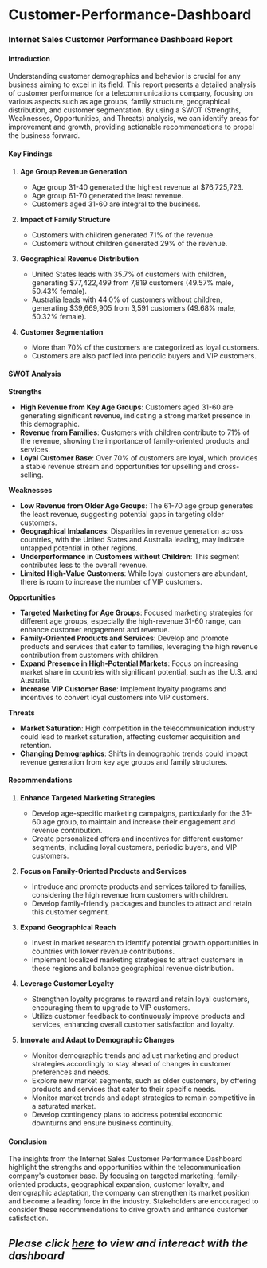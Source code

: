 # Customer-Performance-Dashboard

### Internet Sales Customer Performance Dashboard Report

#### Introduction

Understanding customer demographics and behavior is crucial for any business aiming to excel in its field. This report presents a detailed analysis of customer performance for a telecommunications company, focusing on various aspects such as age groups, family structure, geographical distribution, and customer segmentation. By using a SWOT (Strengths, Weaknesses, Opportunities, and Threats) analysis, we can identify areas for improvement and growth, providing actionable recommendations to propel the business forward.
#### Key Findings

1. **Age Group Revenue Generation**
   - Age group 31-40 generated the highest revenue at $76,725,723.
   - Age group 61-70 generated the least revenue.
   - Customers aged 31-60 are integral to the business.

2. **Impact of Family Structure**
   - Customers with children generated 71% of the revenue.
   - Customers without children generated 29% of the revenue.

3. **Geographical Revenue Distribution**
   - United States leads with 35.7% of customers with children, generating $77,422,499 from 7,819 customers (49.57% male, 50.43% female).
   - Australia leads with 44.0% of customers without children, generating $39,669,905 from 3,591 customers (49.68% male, 50.32% female).

4. **Customer Segmentation**
   - More than 70% of the customers are categorized as loyal customers.
   - Customers are also profiled into periodic buyers and VIP customers.


#### SWOT Analysis

**Strengths**
- **High Revenue from Key Age Groups**: Customers aged 31-60 are generating significant revenue, indicating a strong market presence in this demographic.
- **Revenue from Families**: Customers with children contribute to 71% of the revenue, showing the importance of family-oriented products and services.
- **Loyal Customer Base**: Over 70% of customers are loyal, which provides a stable revenue stream and opportunities for upselling and cross-selling.

**Weaknesses**
- **Low Revenue from Older Age Groups**: The 61-70 age group generates the least revenue, suggesting potential gaps in targeting older customers.
- **Geographical Imbalances**: Disparities in revenue generation across countries, with the United States and Australia leading, may indicate untapped potential in other regions.
- **Underperformance in Customers without Children**: This segment contributes less to the overall revenue.
- **Limited High-Value Customers**: While loyal customers are abundant, there is room to increase the number of VIP customers.

**Opportunities**
- **Targeted Marketing for Age Groups**: Focused marketing strategies for different age groups, especially the high-revenue 31-60 range, can enhance customer engagement and revenue.
- **Family-Oriented Products and Services**: Develop and promote products and services that cater to families, leveraging the high revenue contribution from customers with children.
- **Expand Presence in High-Potential Markets**: Focus on increasing market share in countries with significant potential, such as the U.S. and Australia.
- **Increase VIP Customer Base**: Implement loyalty programs and incentives to convert loyal customers into VIP customers.

**Threats**
- **Market Saturation**: High competition in the telecommunication industry could lead to market saturation, affecting customer acquisition and retention.
- **Changing Demographics**: Shifts in demographic trends could impact revenue generation from key age groups and family structures.

#### Recommendations

1. **Enhance Targeted Marketing Strategies**
   - Develop age-specific marketing campaigns, particularly for the 31-60 age group, to maintain and increase their engagement and revenue contribution.
   - Create personalized offers and incentives for different customer segments, including loyal customers, periodic buyers, and VIP customers.

2. **Focus on Family-Oriented Products and Services**
   - Introduce and promote products and services tailored to families, considering the high revenue from customers with children.
   - Develop family-friendly packages and bundles to attract and retain this customer segment.

3. **Expand Geographical Reach**
   - Invest in market research to identify potential growth opportunities in countries with lower revenue contributions.
   - Implement localized marketing strategies to attract customers in these regions and balance geographical revenue distribution.

4. **Leverage Customer Loyalty**
   - Strengthen loyalty programs to reward and retain loyal customers, encouraging them to upgrade to VIP customers.
   - Utilize customer feedback to continuously improve products and services, enhancing overall customer satisfaction and loyalty.

5. **Innovate and Adapt to Demographic Changes**
   - Monitor demographic trends and adjust marketing and product strategies accordingly to stay ahead of changes in customer preferences and needs.
   - Explore new market segments, such as older customers, by offering products and services that cater to their specific needs.
   - Monitor market trends and adapt strategies to remain competitive in a saturated market.
   - Develop contingency plans to address potential economic downturns and ensure business continuity.


#### Conclusion

The insights from the Internet Sales Customer Performance Dashboard highlight the strengths and opportunities within the telecommunication company's customer base. By focusing on targeted marketing, family-oriented products, geographical expansion, customer loyalty, and demographic adaptation, the company can strengthen its market position and become a leading force in the industry. Stakeholders are encouraged to consider these recommendations to drive growth and enhance customer satisfaction.

## _Please click [here](https://app.powerbi.com/view?r=eyJrIjoiOTYzZjE1ZjQtZTVjNi00MWY5LWI4ZWUtODIwMWMwYTc1ZmRjIiwidCI6ImQ5MTZmMWVjLTA3MDktNDIzNC1iNDgyLTljYjIyOGUwZDk5NyJ9) to view and intereact with the dashboard_
